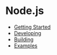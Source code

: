 # Node.js

- [Getting Started](getting_started.md)
- [Developing](developing.md)
- [Building](building.md)
- [Examples](examples.md)